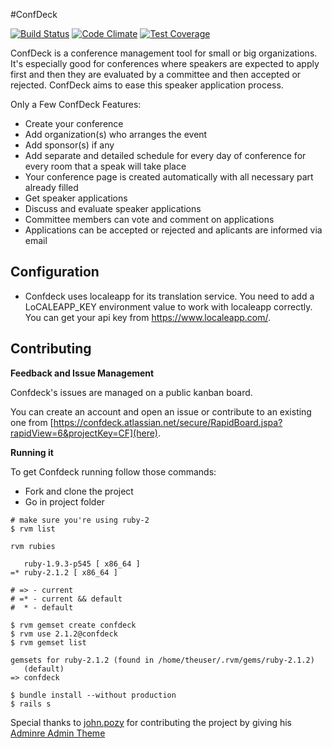 #ConfDeck

[![Build Status](https://travis-ci.org/kodgemisi/confdeck.svg?branch=development)](https://travis-ci.org/kodgemisi/confdeck)
[![Code Climate](https://codeclimate.com/github/kodgemisi/confdeck/badges/gpa.svg)](https://codeclimate.com/github/kodgemisi/confdeck)
[![Test Coverage](https://codeclimate.com/github/kodgemisi/confdeck/badges/coverage.svg)](https://codeclimate.com/github/kodgemisi/confdeck)

ConfDeck is a conference management tool for small or big organizations. It's especially good for conferences where speakers are expected to apply first and then they are evaluated by a committee and then accepted or rejected. ConfDeck aims to ease this speaker application process.

Only a Few ConfDeck Features:

* Create your conference 
* Add organization(s) who arranges the event 
* Add sponsor(s) if any 
* Add separate and detailed schedule for every day of conference for every room that a speak will take place 
* Your conference page is created automatically with all necessary part already filled 
* Get speaker applications 
* Discuss and evaluate speaker applications 
* Committee members can vote and comment on applications 
* Applications can be accepted or rejected and aplicants are informed via email

Configuration
-------------

* Confdeck uses localeapp for its translation service. You need to add a LoCALEAPP_KEY environment value to work with localeapp correctly. You can get your api key from https://www.localeapp.com/.


Contributing
------------

**Feedback and Issue Management**

Confdeck's issues are managed on a public kanban board.

You can create an account and open an issue or contribute to an existing one from [https://confdeck.atlassian.net/secure/RapidBoard.jspa?rapidView=6&projectKey=CF](here).

**Running it**

To get Confdeck running follow those commands:

* Fork and clone the project
* Go in project folder

```
# make sure you're using ruby-2
$ rvm list

rvm rubies

   ruby-1.9.3-p545 [ x86_64 ]
=* ruby-2.1.2 [ x86_64 ]

# => - current
# =* - current && default
#  * - default

$ rvm gemset create confdeck
$ rvm use 2.1.2@confdeck
$ rvm gemset list

gemsets for ruby-2.1.2 (found in /home/theuser/.rvm/gems/ruby-2.1.2)
   (default)
=> confdeck

$ bundle install --without production
$ rails s
```


Special thanks to [john.pozy](www.twitter.com/pampersdry) for contributing the project by giving his [Adminre Admin Theme](http://themeforest.net/item/adminre-responsive-admin-theme/7133307)
